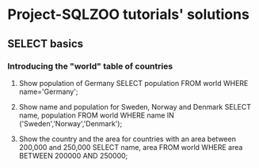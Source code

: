 # Project-SQLZOO tutorials' solutions
## SELECT basics
### Introducing the "world" table of countries
1. Show population of Germany
	SELECT population FROM world WHERE name='Germany';


2. Show name and population for Sweden, Norway and Denmark
	SELECT name, population FROM world WHERE name IN ('Sweden','Norway','Denmark');

3. Show the country and the area for countries with an area between 200,000 and 250,000
	SELECT name, area FROM world WHERE area BETWEEN 200000 AND 250000;
